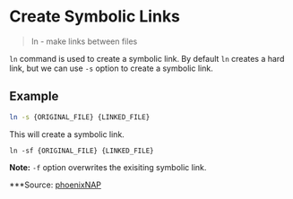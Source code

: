 # Create Symbolic Links

> ln - make links between files

`ln` command is used to create a symbolic link. By default `ln` creates a hard link, but we can use `-s` option to create a symbolic link.

## Example

```bash
ln -s {ORIGINAL_FILE} {LINKED_FILE}
```

This will create a symbolic link.

```
ln -sf {ORIGINAL_FILE} {LINKED_FILE}
```

**Note:** `-f` option overwrites the exisiting symbolic link.

\*\*\*Source: [phoenixNAP](https://phoenixnap.com/kb/symbolic-link-linux)
